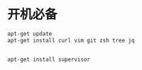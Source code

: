 # 开机必备
```bash
apt-get update
apt-get install curl vim git zsh tree jq  


apt-get install supervisor

```
